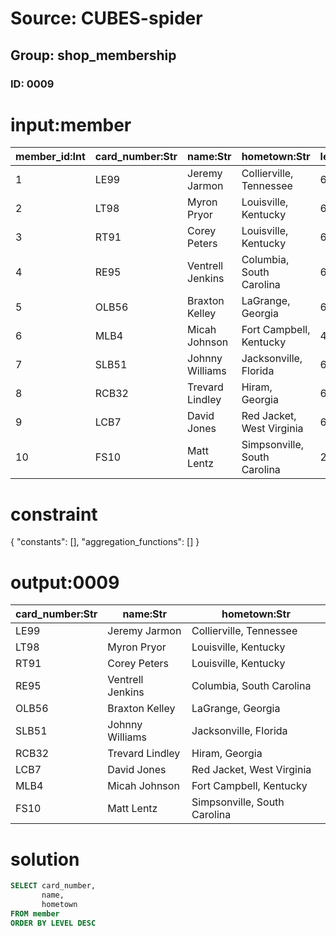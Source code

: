 # Source: CUBES-spider
## Group: shop_membership
### ID: 0009

# input:member

| member_id:Int | card_number:Str | name:Str | hometown:Str | level:Int |
|---|---|---|---|---|
| 1 | LE99 | Jeremy Jarmon | Collierville, Tennessee | 6 |
| 2 | LT98 | Myron Pryor | Louisville, Kentucky | 6 |
| 3 | RT91 | Corey Peters | Louisville, Kentucky | 6 |
| 4 | RE95 | Ventrell Jenkins | Columbia, South Carolina | 6 |
| 5 | OLB56 | Braxton Kelley | LaGrange, Georgia | 6 |
| 6 | MLB4 | Micah Johnson | Fort Campbell, Kentucky | 4 |
| 7 | SLB51 | Johnny Williams | Jacksonville, Florida | 6 |
| 8 | RCB32 | Trevard Lindley | Hiram, Georgia | 6 |
| 9 | LCB7 | David Jones | Red Jacket, West Virginia | 6 |
| 10 | FS10 | Matt Lentz | Simpsonville, South Carolina | 2 |

# constraint

{
  "constants": [],
  "aggregation_functions": []
}

# output:0009

| card_number:Str | name:Str | hometown:Str |
|---|---|---|
| LE99 | Jeremy Jarmon | Collierville, Tennessee |
| LT98 | Myron Pryor | Louisville, Kentucky |
| RT91 | Corey Peters | Louisville, Kentucky |
| RE95 | Ventrell Jenkins | Columbia, South Carolina |
| OLB56 | Braxton Kelley | LaGrange, Georgia |
| SLB51 | Johnny Williams | Jacksonville, Florida |
| RCB32 | Trevard Lindley | Hiram, Georgia |
| LCB7 | David Jones | Red Jacket, West Virginia |
| MLB4 | Micah Johnson | Fort Campbell, Kentucky |
| FS10 | Matt Lentz | Simpsonville, South Carolina |

# solution

```sql
SELECT card_number,
       name,
       hometown
FROM member
ORDER BY LEVEL DESC
```
